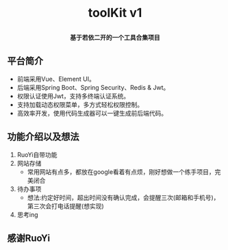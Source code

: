 
<h1 align="center" style="margin: 30px 0 30px; font-weight: bold;">toolKit v1</h1>
<h4 align="center">基于若依二开的一个工具合集项目</h4>


## 平台简介
* 前端采用Vue、Element UI。
* 后端采用Spring Boot、Spring Security、Redis & Jwt。
* 权限认证使用Jwt，支持多终端认证系统。
* 支持加载动态权限菜单，多方式轻松权限控制。
* 高效率开发，使用代码生成器可以一键生成前后端代码。


## 功能介绍以及想法

1. RuoYi自带功能
2. 网站存储
   * 常用网站有点多，都放在google看着有点烦，刚好想做一个练手项目，完美闭合
3. 待办事项 
   * 想法:约定好时间，超出时间没有确认完成，会提醒三次(邮箱和手机号)，第三次会打电话提醒(想实现)
4. 思考ing



## 感谢RuoYi